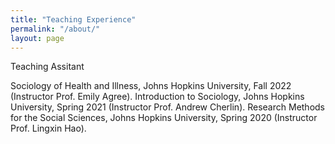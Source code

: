 ```yaml
---
title: "Teaching Experience"
permalink: "/about/"
layout: page
---
```


Teaching Assitant

Sociology of Health and Illness, Johns Hopkins University, Fall 2022 (Instructor Prof. Emily Agree). 
Introduction to Sociology, Johns Hopkins University, Spring 2021 (Instructor Prof. Andrew Cherlin). 
Research Methods for the Social Sciences, Johns Hopkins University, Spring 2020 (Instructor Prof. Lingxin Hao).

